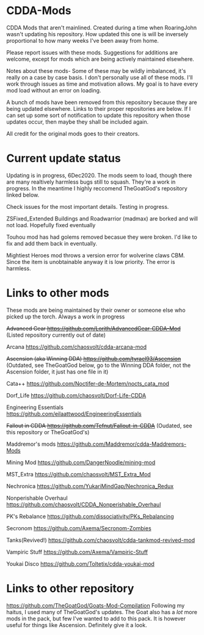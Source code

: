 # CDDA-Mods
CDDA Mods that aren't mainlined.
Created during a time when RoaringJohn wasn't updating his repository. How updated this one is will be inversely proportional to how many weeks I've been away from home.

Please report issues with these mods. Suggestions for additions are welcome, except for mods which are being actively maintained elsewhere.


Notes about these mods-
Some of these may be wildly imbalanced, it's really on a case by case basis. I don't personally use all of these mods. I'll work through issues as time and motivation allows. My goal is to have every mod load without an error on loading. 



A bunch of mods have been removed from this repository because they are being updated elsewhere. Links to their proper repositories are below. If I can set up some sort of notification to update this repository when those updates occur, then maybe they shall be included again.

All credit for the original mods goes to their creators.

# Current update status
Updating is in progress, 6Dec2020. The mods seem to load, though there are many realtively harmless bugs still to squash. They're a work in progress. In the meantime I highly reccomend TheGoatGod's repository linked below.

Check issues for the most important details. Testing in progress.

ZSFixed_Extended Buildings and Roadwarrior (madmax) are borked and will not load. Hopefully fixed eventually

Touhou mod has had golems removed becasue they were broken. I'd like to fix and add them back in eventually.

Mightiest Heroes mod throws a version error for wolverine claws CBM. Since the item is unobtainable anyway it is low priority. The error is harmless.

# Links to other mods
These mods are being maintained by their owner or someone else who picked up the torch. Always a work in progress

~~Advanced Gear https://github.com/Lorith/AdvancedGear-CDDA-Mod~~ (Listed repository currently out of date)

Arcana https://github.com/chaosvolt/cdda-arcana-mod 

~~Ascension (aka Winning DDA) https://github.com/tyrael93/Ascension~~ (Outdated, see TheGoatGod below, go to the Winning DDA folder, not the Ascension folder, it just has one file in it)

Cata++ https://github.com/Noctifer-de-Mortem/nocts_cata_mod 

Dorf_Life https://github.com/chaosvolt/Dorf-Life-CDDA

Engineering Essentials https://github.com/eilaattwood/EngineeringEssentials

~~Fallout in CDDA https://github.com/Tefnut/Fallout-in-CDDA~~ (Oudated, see this repository or TheGoatGod's)

Maddremor's mods https://github.com/Maddremor/cdda-Maddremors-Mods

Mining Mod https://github.com/DangerNoodle/mining-mod

MST_Extra https://github.com/chaosvolt/MST_Extra_Mod

Nechronica https://github.com/YukariMindGap/Nechronica_Redux 

Nonperishable Overhaul https://github.com/chaosvolt/CDDA_Nonperishable_Overhaul 

PK's Rebalance https://github.com/dissociativity/PKs_Rebalancing 

Secronom https://github.com/Axema/Secronom-Zombies

Tanks(Revived!) https://github.com/chaosvolt/cdda-tankmod-revived-mod

Vampiric Stuff https://github.com/Axema/Vampiric-Stuff

Youkai Disco https://github.com/Toltetix/cdda-youkai-mod

# Links to other repository
https://github.com/TheGoatGod/Goats-Mod-Compilation
Following my haitus, I used many of TheGoatGod's updates. The Goat also has a *lot* more mods in the pack, but few I've wanted to add to this pack. It is however useful for things like Ascension. Definitely give it a look.
